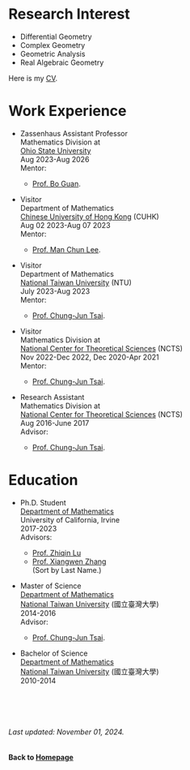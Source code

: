 # Research Interest
* Differential Geometry  
* Complex Geometry 
* Geometric Analysis
* Real Algebraic Geometry
  
Here is my [CV](https://github.com/chaominl/chaominl.github.io/raw/master/Curriculum-Vitae-2025.pdf).


# Work Experience

* Zassenhaus Assistant Professor  
Mathematics Division at  
[Ohio State University](https://math.osu.edu)  
Aug 2023-Aug 2026   
Mentor:  
    - [Prof. Bo Guan](https://people.math.osu.edu/guan.19/). 

* Visitor  
Department of Mathematics  
[Chinese University of Hong Kong](https://www.math.cuhk.edu.hk) (CUHK)  
Aug 02 2023-Aug 07 2023    
Mentor:  
    - [Prof. Man Chun Lee](https://sites.google.com/view/mcleemath/home). 

* Visitor  
Department of Mathematics  
[National Taiwan University](http://www.math.ntu.edu.tw) (NTU)  
July 2023-Aug 2023    
Mentor:  
    - [Prof. Chung-Jun Tsai](http://homepage.ntu.edu.tw/~cjtsai/). 

* Visitor  
Mathematics Division at  
[National Center for Theoretical Sciences](http://www.ncts.ntu.edu.tw) (NCTS)  
Nov 2022-Dec 2022, Dec 2020-Apr 2021    
Mentor:  
    - [Prof. Chung-Jun Tsai](http://homepage.ntu.edu.tw/~cjtsai/). 

* Research Assistant  
Mathematics Division at  
[National Center for Theoretical Sciences](http://www.ncts.ntu.edu.tw) (NCTS)  
Aug 2016-June 2017    
Advisor:  
    - [Prof. Chung-Jun Tsai](http://homepage.ntu.edu.tw/~cjtsai/). 



# Education

* Ph.D. Student  
[Department of Mathematics](https://www.math.uci.edu)  
University of California, Irvine   
2017-2023    
Advisors: 
    - [Prof. Zhiqin Lu](https://www.math.uci.edu/~zlu/)    
    - [Prof. Xiangwen Zhang](https://www.math.uci.edu/~xiangwen/)    
(Sort by Last Name.)  

* Master of Science   
[Department of Mathematics](http://www.math.ntu.edu.tw)   
[National Taiwan University](http://www.ntu.edu.tw) (國立臺灣大學)  
2014-2016  
Advisor:  
    - [Prof. Chung-Jun Tsai](http://homepage.ntu.edu.tw/~cjtsai/). 

* Bachelor of Science  
[Department of Mathematics](http://www.math.ntu.edu.tw)  
[National Taiwan University](http://www.ntu.edu.tw) (國立臺灣大學)   
2010-2014  


<br />    
<br />
<br /> 

###### Last updated: November 01, 2024.
#### Back to [Homepage](https://chaominl.github.io)
